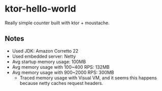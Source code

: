 # ktor-hello-world

Really simple counter built with ktor + moustache.

## Notes

- Used JDK: Amazon Corretto 22
- Used embedded server: Netty
- Avg startup memory usage: 100MB
- Avg memory usage with 100~400 RPS: 132MB
- Avg memory usage with 900~2000 RPS: 300MB
  - Traced memory usage with Visual VM, and it seems this happens because netty caches request headers.